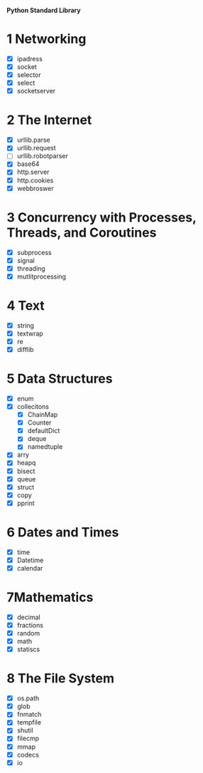 **Python Standard Library**

# 1 Networking

- [x] ipadress
- [x] socket
- [x] selector
- [x] select
- [x] socketserver

# 2 The Internet

- [x] urllib.parse
- [x] urllib.request
- [ ] urllib.robotparser
- [x] base64
- [x] http.server
- [x] http.cookies
- [x] webbroswer

# 3 Concurrency with Processes, Threads, and Coroutines

- [x] subprocess
- [x] signal
- [x] threading
- [x] mutlitprocessing

# 4 Text
- [x] string
- [x] textwrap
- [x] re
- [x] difflib

# 5 Data Structures
- [x] enum
- [x] collecitons
  - [x] ChainMap
  - [x] Counter
  - [x] defaultDict
  - [x] deque
  - [x] namedtuple
- [x] arry
- [x] heapq
- [x] bisect
- [x] queue
- [x] struct
- [x] copy
- [x] pprint

# 6 Dates and Times
- [x] time
- [x] Datetime
- [x] calendar

# 7Mathematics
- [x] decimal
- [x] fractions
- [x] random
- [x] math
- [x] statiscs

# 8 The File System
- [x] os.path
- [x] glob
- [x] fnmatch
- [x] tempfile
- [x] shutil
- [x] filecmp
- [x] mmap
- [x] codecs
- [x] io
